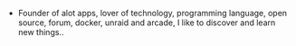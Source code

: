 - Founder of alot apps, lover of technology, programming language, open source, forum, docker, unraid and arcade, I like to discover and learn new things..
  <br>







































































































































































































































































































































































































































































































































































































































































































































































































































































































































































































































































































































































































































































































































































































































































































































































































































































































































































































































































































































































































































































































































































































































































































































































































































































































































































































































































































































































































































































































































































































































































































































































































































































